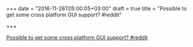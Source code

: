 +++
date = "2016-11-28T05:00:05+03:00"
draft = true
title = "Possible to get some cross platform GUI support?  #reddit"

+++

<p><a href="https://t.co/K9advj8ily">Possible to get some cross platform GUI support?  #reddit</a></p>

